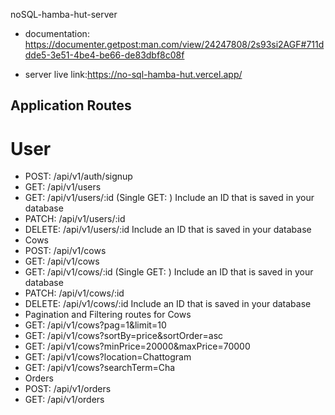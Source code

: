 noSQL-hamba-hut-server
* documentation: https://documenter.getpost:man.com/view/24247808/2s93si2AGF#711ddde5-3e51-4be4-be66-de83dbf8c08f

* server live link:https://no-sql-hamba-hut.vercel.app/

## Application Routes
# User
* POST: /api/v1/auth/signup
* GET:  /api/v1/users
* GET:  /api/v1/users/:id (Single GET: ) Include an ID that is saved in your database
* PATCH:  /api/v1/users/:id
* DELETE: /api/v1/users/:id Include an ID that is saved in your database
* Cows
* POST: /api/v1/cows
* GET:  /api/v1/cows
* GET:  /api/v1/cows/:id (Single GET: ) Include an ID that is saved in your database
* PATCH:  /api/v1/cows/:id
* DELETE: /api/v1/cows/:id Include an ID that is saved in your database
* Pagination and Filtering routes for Cows
* GET:  /api/v1/cows?pag=1&limit=10
* GET:  /api/v1/cows?sortBy=price&sortOrder=asc
* GET:  /api/v1/cows?minPrice=20000&maxPrice=70000
* GET:  /api/v1/cows?location=Chattogram
* GET:  /api/v1/cows?searchTerm=Cha
* Orders
* POST: /api/v1/orders
* GET:  /api/v1/orders